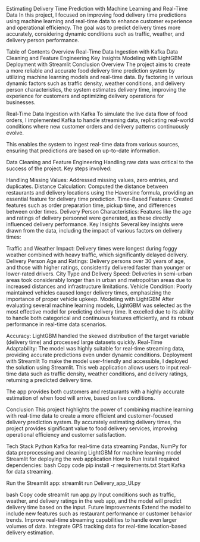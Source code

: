 Estimating Delivery Time Prediction with Machine Learning and Real-Time Data
In this project, I focused on improving food delivery time predictions using machine learning and real-time data to enhance customer experience and operational efficiency. The goal was to predict delivery times more accurately, considering dynamic conditions such as traffic, weather, and delivery person performance.

Table of Contents
Overview
Real-Time Data Ingestion with Kafka
Data Cleaning and Feature Engineering
Key Insights
Modeling with LightGBM
Deployment with Streamlit
Conclusion
Overview
The project aims to create a more reliable and accurate food delivery time prediction system by utilizing machine learning models and real-time data. By factoring in various dynamic factors such as traffic density, weather conditions, and delivery person characteristics, the system estimates delivery time, improving the experience for customers and optimizing delivery operations for businesses.

Real-Time Data Ingestion with Kafka
To simulate the live data flow of food orders, I implemented Kafka to handle streaming data, replicating real-world conditions where new customer orders and delivery patterns continuously evolve.

This enables the system to ingest real-time data from various sources, ensuring that predictions are based on up-to-date information.

Data Cleaning and Feature Engineering
Handling raw data was critical to the success of the project. Key steps involved:

Handling Missing Values: Addressed missing values, zero entries, and duplicates.
Distance Calculation: Computed the distance between restaurants and delivery locations using the Haversine formula, providing an essential feature for delivery time prediction.
Time-Based Features: Created features such as order preparation time, pickup time, and differences between order times.
Delivery Person Characteristics: Features like the age and ratings of delivery personnel were generated, as these directly influenced delivery performance.
Key Insights
Several key insights were drawn from the data, including the impact of various factors on delivery times:

Traffic and Weather Impact: Delivery times were longest during foggy weather combined with heavy traffic, which significantly delayed delivery.
Delivery Person Age and Ratings: Delivery persons over 30 years of age, and those with higher ratings, consistently delivered faster than younger or lower-rated drivers.
City Type and Delivery Speed: Deliveries in semi-urban areas took considerably longer than in urban and metropolitan areas due to increased distances and infrastructure limitations.
Vehicle Condition: Poorly maintained vehicles caused longer delivery times, emphasizing the importance of proper vehicle upkeep.
Modeling with LightGBM
After evaluating several machine learning models, LightGBM was selected as the most effective model for predicting delivery time. It excelled due to its ability to handle both categorical and continuous features efficiently, and its robust performance in real-time data scenarios.

Accuracy: LightGBM handled the skewed distribution of the target variable (delivery time) and processed large datasets quickly.
Real-Time Adaptability: The model was highly suitable for real-time streaming data, providing accurate predictions even under dynamic conditions.
Deployment with Streamlit
To make the model user-friendly and accessible, I deployed the solution using Streamlit. This web application allows users to input real-time data such as traffic density, weather conditions, and delivery ratings, returning a predicted delivery time.

The app provides both customers and restaurants with a highly accurate estimation of when food will arrive, based on live conditions.

Conclusion
This project highlights the power of combining machine learning with real-time data to create a more efficient and customer-focused delivery prediction system. By accurately estimating delivery times, the project provides significant value to food delivery services, improving operational efficiency and customer satisfaction.

Tech Stack
Python
Kafka for real-time data streaming
Pandas, NumPy for data preprocessing and cleaning
LightGBM for machine learning model
Streamlit for deploying the web application
How to Run
Install required dependencies:
bash
Copy code
pip install -r requirements.txt
Start Kafka for data streaming.

Run the Streamlit app:
streamlit run Delivery_app_UI.py

bash
Copy code
streamlit run app.py
Input conditions such as traffic, weather, and delivery ratings in the web app, and the model will predict delivery time based on the input.
Future Improvements
Extend the model to include new features such as restaurant performance or customer behavior trends.
Improve real-time streaming capabilities to handle even larger volumes of data.
Integrate GPS tracking data for real-time location-based delivery estimation.
